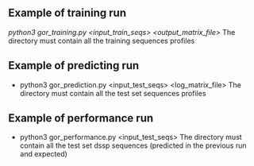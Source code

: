 ## Example of training run
*python3 gor_training.py <input_train_seqs> <directory> <output_matrix_file>*
  The directory must contain all the training sequences profiles
  
## Example of predicting run
* python3 gor_prediction.py <input_test_seqs> <directory> <log_matrix_file>
  The directory must contain all the test set sequences profiles

## Example of performance run
* python3 gor_performance.py <input_test_seqs> <directory>
  The directory must contain all the test set dssp sequences (predicted in the previous run and expected)
